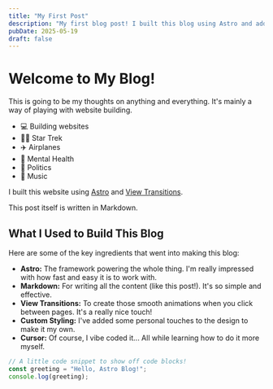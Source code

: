 ```yaml
---
title: "My First Post"
description: "My first blog post! I built this blog using Astro and added cool view transitions."
pubDate: 2025-05-19
draft: false
---
```


# Welcome to My Blog!

This is going to be my thoughts on anything and everything. It's mainly a way of playing with website building.
* 💻 Building websites
* 🖖🏽 Star Trek 
* ✈️ Airplanes
* 🧠 Mental Health
* 📰 Politics
* 🎹 Music 
 
I built this website using [Astro](https://astro.build/) and [View Transitions](https://docs.astro.build/en/guides/view-transitions/).

This post itself is written in Markdown.

## What I Used to Build This Blog

Here are some of the key ingredients that went into making this blog:

*   **Astro:** The framework powering the whole thing. I'm really impressed with how fast and easy it is to work with.
*   **Markdown:** For writing all the content (like this post!). It's so simple and effective.
*   **View Transitions:** To create those smooth animations when you click between pages. It's a really nice touch!
*   **Custom Styling:** I've added some personal touches to the design to make it my own.
*   **Cursor:** Of course, I vibe coded it... All while learning how to do it more myself.

```js
// A little code snippet to show off code blocks!
const greeting = "Hello, Astro Blog!";
console.log(greeting);
```